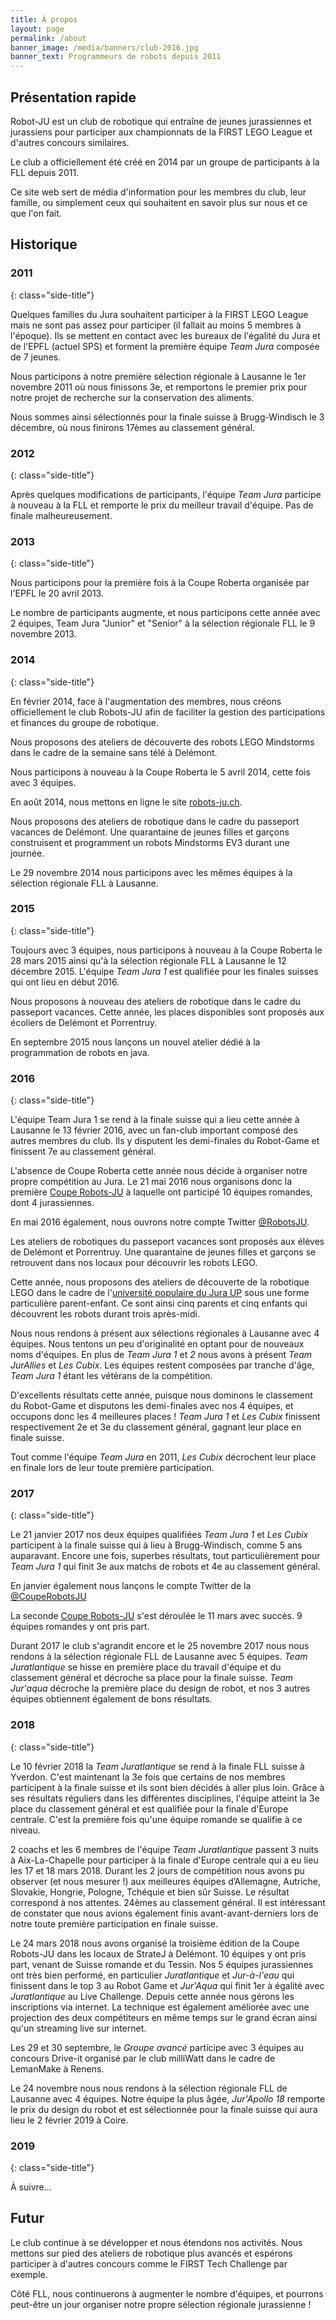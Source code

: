 ```yaml
---
title: À propos
layout: page
permalink: /about
banner_image: /media/banners/club-2016.jpg
banner_text: Programmeurs de robots depuis 2011
---
```


<div class="side-title"><span class="fa fa-info-circle"></span></div>

## Présentation rapide

Robot-JU est un club de robotique qui entraîne de jeunes jurassiennes et jurassiens pour participer aux championnats de la FIRST LEGO League et d'autres concours similaires.

Le club a officiellement été créé en 2014 par un groupe de participants à la FLL depuis 2011.

Ce site web sert de média d'information pour les membres du club, leur famille, ou simplement ceux qui souhaitent en savoir plus sur nous et ce que l'on fait.

## Historique

### 2011
{: class="side-title"}

Quelques familles du Jura souhaitent participer à la FIRST LEGO League mais ne sont pas assez pour participer (il fallait au moins 5 membres à l'époque). Ils se mettent en contact avec les bureaux de l'égalité du Jura et de l'EPFL (actuel SPS) et forment la première équipe *Team Jura* composée de 7 jeunes.

Nous participons à notre première sélection régionale à Lausanne le 1er novembre 2011 où nous finissons 3e, et remportons le premier prix pour notre projet de recherche sur la conservation des aliments.

Nous sommes ainsi sélectionnés pour la finale suisse à Brugg-Windisch le 3 décembre, où nous finirons 17èmes au classement général.

### 2012
{: class="side-title"}

Après quelques modifications de participants, l'équipe *Team Jura* participe à nouveau à la FLL et remporte le prix du meilleur travail d'équipe. Pas de finale malheureusement.

### 2013
{: class="side-title"}

Nous participons pour la première fois à la Coupe Roberta organisée par l'EPFL le 20 avril 2013.

Le nombre de participants augmente, et nous participons cette année avec 2 équipes, Team Jura "Junior" et "Senior" à la sélection régionale FLL le 9 novembre 2013.

### 2014
{: class="side-title"}

En février 2014, face à l'augmentation des membres, nous créons officiellement le club Robots-JU afin de faciliter la gestion des participations et finances du groupe de robotique.

Nous proposons des ateliers  de découverte des robots LEGO Mindstorms dans le cadre de la semaine sans télé à Delémont.

Nous participons à nouveau à la Coupe Roberta le 5 avril 2014, cette fois avec 3 équipes.

En août 2014, nous mettons en ligne le site [robots-ju.ch](https://robots-ju.ch/).

Nous proposons des ateliers de robotique dans le cadre du passeport vacances de Delémont. Une quarantaine de jeunes filles et garçons construisent et programment un robots Mindstorms EV3 durant une journée.

Le 29 novembre 2014 nous participons avec les mêmes équipes à la sélection régionale FLL à Lausanne.

### 2015
{: class="side-title"}

Toujours avec 3 équipes, nous participons à nouveau à la Coupe Roberta le 28 mars 2015 ainsi qu'à la sélection régionale FLL à Lausanne le 12 décembre 2015. L'équipe *Team Jura 1* est qualifiée pour les finales suisses qui ont lieu en début 2016.

Nous proposons à nouveau des ateliers de robotique dans le cadre du passeport vacances. Cette année, les places disponibles sont proposés aux écoliers de Delémont et Porrentruy.

En septembre 2015 nous lançons un nouvel atelier dédié à la programmation de robots en java.

### 2016
{: class="side-title"}

L'équipe Team Jura 1 se rend à la finale suisse qui a lieu cette année à Lausanne le 13 février 2016, avec un fan-club important composé des autres membres du club. Ils y disputent les demi-finales du Robot-Game et finissent 7e au classement général.

L'absence de Coupe Roberta cette année nous décide à organiser notre propre compétition au Jura. Le 21 mai 2016 nous organisons donc la première [Coupe Robots-JU](https://coupe.robots-ju.ch/) à laquelle ont participé 10 équipes romandes, dont 4 jurassiennes.

En mai 2016 également, nous ouvrons notre compte Twitter [@RobotsJU](https://twitter.com/RobotsJU).

Les ateliers de robotiques du passeport vacances sont proposés aux élèves de Delémont et Porrentruy. Une quarantaine de jeunes filles et garçons se retrouvent dans nos locaux pour découvrir les robots LEGO.

Cette année, nous proposons des ateliers de découverte de la robotique LEGO dans le cadre de l'[université populaire du Jura UP](http://www.upjurassienne.ch) sous une forme particulière parent-enfant. Ce sont ainsi cinq parents et cinq enfants qui découvrent les robots durant trois après-midi.

Nous nous rendons à présent aux sélections régionales à Lausanne avec 4 équipes. Nous tentons un peu d'originalité en optant pour de nouveaux noms d'équipes. En plus de *Team Jura 1* et *2* nous avons à présent *Team JurAllies* et *Les Cubix*. Les équipes restent composées par tranche d'âge, *Team Jura 1* étant les vétérans de la compétition.

D'excellents résultats cette année, puisque nous dominons le classement du Robot-Game et disputons les demi-finales avec nos 4 équipes, et occupons donc les 4 meilleures places ! *Team Jura 1* et *Les Cubix* finissent respectivement 2e et 3e du classement général, gagnant leur place en finale suisse.

Tout comme l'équipe *Team Jura* en 2011, *Les Cubix* décrochent leur place en finale lors de leur toute première participation.

### 2017
{: class="side-title"}

Le 21 janvier 2017 nos deux équipes qualifiées *Team Jura 1* et *Les Cubix* participent à la finale suisse qui à lieu à Brugg-Windisch, comme 5 ans auparavant. Encore une fois, superbes résultats, tout particulièrement pour *Team Jura 1* qui finit 3e aux matchs de robots et 4e au classement général.

En janvier également nous lançons le compte Twitter de la [@CoupeRobotsJU](https://twitter.com/CoupeRobotsJU)

La seconde [Coupe Robots-JU](https://coupe.robots-ju.ch/) s'est déroulée le 11 mars avec succès.
9 équipes romandes y ont pris part.

Durant 2017 le club s'agrandit encore et le 25 novembre 2017 nous nous rendons à la sélection régionale FLL de Lausanne avec 5 équipes.
*Team Juratlantique* se hisse en première place du travail d'équipe et du classement général et décroche sa place pour la finale suisse.
*Team Jur'aqua* décroche la première place du design de robot, et nos 3 autres équipes obtiennent également de bons résultats.

### 2018
{: class="side-title"}

Le 10 février 2018 la *Team Juratlantique* se rend à la finale FLL suisse à Yverdon.
C'est maintenant la 3e fois que certains de nos membres participent à la finale suisse et ils sont bien décidés à aller plus loin.
Grâce à ses résultats réguliers dans les différentes disciplines, l'équipe atteint la 3e place du classement général et est qualifiée pour la finale d'Europe centrale.
C'est la première fois qu'une équipe romande se qualifie à ce niveau.

2 coachs et les 6 membres de l'équipe *Team Juratlantique* passent 3 nuits à Aix-La-Chapelle pour participer à la finale d'Europe centrale qui a eu lieu les 17 et 18 mars 2018.
Durant les 2 jours de compétition nous avons pu observer (et nous mesurer !) aux meilleures équipes d’Allemagne, Autriche, Slovakie, Hongrie, Pologne, Tchéquie et bien sûr Suisse.
Le résultat correspond à nos attentes. 24èmes au classement général.
Il est intéressant de constater que nous avions également finis avant-avant-derniers lors de notre toute première participation en finale suisse.

Le 24 mars 2018 nous avons organisé la troisième édition de la Coupe Robots-JU dans les locaux de StrateJ à Delémont.
10 équipes y ont pris part, venant de Suisse romande et du Tessin.
Nos 5 équipes jurassiennes ont très bien performé, en particulier *Juratlantique* et *Jur-à-l'eau* qui finissent dans le top 3 au Robot Game et *Jur'Aqua* qui finit 1er à égalité avec *Juratlantique* au Live Challenge.
Depuis cette année nous gérons les inscriptions via internet.
La technique est également améliorée avec une projection des deux compétiteurs en même temps sur le grand écran ainsi qu'un streaming live sur internet.

Les 29 et 30 septembre, le *Groupe avancé* participe avec 3 équipes au concours Drive-it organisé par le club milliWatt dans le cadre de LemanMake à Renens.

Le 24 novembre nous nous rendons à la sélection régionale FLL de Lausanne avec 4 équipes.
Notre équipe la plus âgée, *Jur'Apollo 18* remporte le prix du design du robot et est sélectionnée pour la finale suisse qui aura lieu le 2 février 2019 à Coire.

### 2019
{: class="side-title"}

À suivre...

## Futur

Le club continue à se développer et nous étendons nos activités. Nous mettons sur pied des ateliers de robotique plus avancés et espérons participer à d'autres concours comme le FIRST Tech Challenge par exemple.

Côté FLL, nous continuerons à augmenter le nombre d'équipes, et pourrons peut-être un jour organiser notre propre sélection régionale jurassienne !
